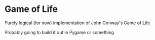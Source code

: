 # Game of Life

Purely logical (for now) implementation of John Conway's Game of Life

Probably going to build it out in Pygame or something

